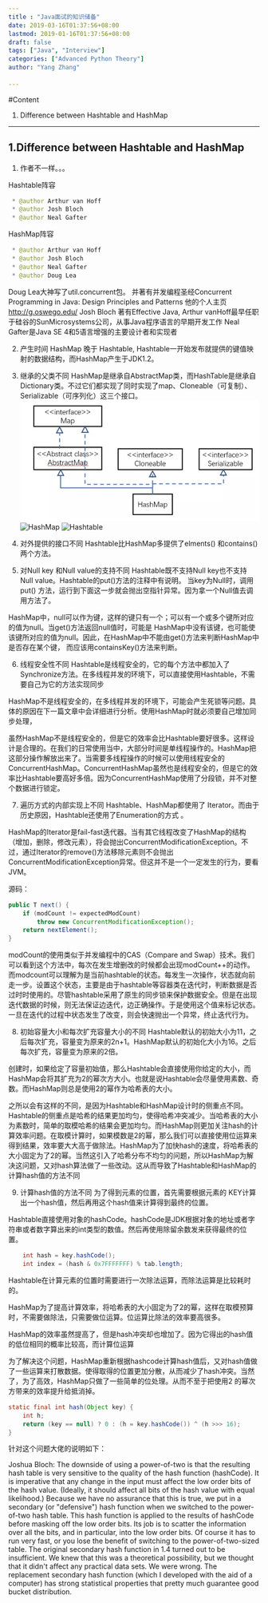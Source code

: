 ```yaml
---
title : "Java面试的知识储备"
date: 2019-03-16T01:37:56+08:00
lastmod: 2019-01-16T01:37:56+08:00
draft: false
tags: ["Java", "Interview"]
categories: ["Advanced Python Theory"]
author: "Yang Zhang"

---
```

#Content
1. Difference between Hashtable and HashMap




---------------------------------------------------
## 1.Difference between Hashtable and HashMap
1. 作者不一样。。。

Hashtable阵容
```Java
 * @author Arthur van Hoff
 * @author Josh Bloch
 * @author Neal Gafter
```

HashMap阵容
```Java
 * @author Arthur van Hoff
 * @author Josh Bloch
 * @author Neal Gafter
 * @author Doug Lea
```
Doug Lea大神写了util.concurrent包。 并著有并发编程圣经Concurrent Programming in Java: Design Principles and Patterns 他的个人主页 http://g.oswego.edu/
Josh Bloch 著有Effective Java, Arthur vanHoff最早任职于硅谷的SunMicrosystems公司，从事Java程序语言的早期开发工作
Neal Gafter是Java SE 4和5语言增强的主要设计者和实现者

2. 产生时间
HashMap 晚于 Hashtable, Hashtable一开始发布就提供的键值映射的数据结构，而HashMap产生于JDK1.2。

3. 继承的父类不同
HashMap是继承自AbstractMap类，而HashTable是继承自Dictionary类。不过它们都实现了同时实现了map、Cloneable（可复制）、Serializable（可序列化）这三个接口。
![HashMap](hashmap.png)
![HashMap](/media/hashmap.png)
![Hashtable](/media/hashtable.png)

4. 对外提供的接口不同
Hashtable比HashMap多提供了elments() 和contains() 两个方法。

5. 对Null key 和Null value的支持不同
Hashtable既不支持Null key也不支持Null value。Hashtable的put()方法的注释中有说明。 当key为Null时，调用put() 方法，运行到下面这一步就会抛出空指针异常。因为拿一个Null值去调用方法了。

HashMap中，null可以作为键，这样的键只有一个；可以有一个或多个键所对应的值为null。当get()方法返回null值时，可能是 HashMap中没有该键，也可能使该键所对应的值为null。因此，在HashMap中不能由get()方法来判断HashMap中是否存在某个键， 而应该用containsKey()方法来判断。

6. 线程安全性不同 
Hashtable是线程安全的，它的每个方法中都加入了Synchronize方法。在多线程并发的环境下，可以直接使用Hashtable，不需要自己为它的方法实现同步

HashMap不是线程安全的，在多线程并发的环境下，可能会产生死锁等问题。具体的原因在下一篇文章中会详细进行分析。使用HashMap时就必须要自己增加同步处理，

虽然HashMap不是线程安全的，但是它的效率会比Hashtable要好很多。这样设计是合理的。在我们的日常使用当中，大部分时间是单线程操作的。HashMap把这部分操作解放出来了。当需要多线程操作的时候可以使用线程安全的ConcurrentHashMap。ConcurrentHashMap虽然也是线程安全的，但是它的效率比Hashtable要高好多倍。因为ConcurrentHashMap使用了分段锁，并不对整个数据进行锁定。

7. 遍历方式的内部实现上不同
Hashtable、HashMap都使用了 Iterator。而由于历史原因，Hashtable还使用了Enumeration的方式 。

HashMap的Iterator是fail-fast迭代器。当有其它线程改变了HashMap的结构（增加，删除，修改元素），将会抛出ConcurrentModificationException。不过，通过Iterator的remove()方法移除元素则不会抛出ConcurrentModificationException异常。但这并不是一个一定发生的行为，要看JVM。

源码：
```Java
public T next() {
	if (modCount != expectedModCount)
		throw new ConcurrentModificationException();
	return nextElement();
}
```
modCount的使用类似于并发编程中的CAS（Compare and Swap）技术。我们可以看到这个方法中，每次在发生增删改的时候都会出现modCount++的动作。而modcount可以理解为是当前hashtable的状态。每发生一次操作，状态就向前走一步。设置这个状态，主要是由于hashtable等容器类在迭代时，判断数据是否过时时使用的。尽管hashtable采用了原生的同步锁来保护数据安全。但是在出现迭代数据的时候，则无法保证边迭代，边正确操作。于是使用这个值来标记状态。一旦在迭代的过程中状态发生了改变，则会快速抛出一个异常，终止迭代行为。

8. 初始容量大小和每次扩充容量大小的不同
Hashtable默认的初始大小为11，之后每次扩充，容量变为原来的2n+1。HashMap默认的初始化大小为16。之后每次扩充，容量变为原来的2倍。

创建时，如果给定了容量初始值，那么Hashtable会直接使用你给定的大小，而HashMap会将其扩充为2的幂次方大小。也就是说Hashtable会尽量使用素数、奇数。而HashMap则总是使用2的幂作为哈希表的大小。

之所以会有这样的不同，是因为Hashtable和HashMap设计时的侧重点不同。Hashtable的侧重点是哈希的结果更加均匀，使得哈希冲突减少。当哈希表的大小为素数时，简单的取模哈希的结果会更加均匀。而HashMap则更加关注hash的计算效率问题。在取模计算时，如果模数是2的幂，那么我们可以直接使用位运算来得到结果，效率要大大高于做除法。HashMap为了加快hash的速度，将哈希表的大小固定为了2的幂。当然这引入了哈希分布不均匀的问题，所以HashMap为解决这问题，又对hash算法做了一些改动。这从而导致了Hashtable和HashMap的计算hash值的方法不同

9. 计算hash值的方法不同
为了得到元素的位置，首先需要根据元素的 KEY计算出一个hash值，然后再用这个hash值来计算得到最终的位置。

Hashtable直接使用对象的hashCode。hashCode是JDK根据对象的地址或者字符串或者数字算出来的int类型的数值。然后再使用除留余数发来获得最终的位置。

```Java
	int hash = key.hashCode();
	int index = (hash & 0x7FFFFFFF) % tab.length;
```
Hashtable在计算元素的位置时需要进行一次除法运算，而除法运算是比较耗时的。

HashMap为了提高计算效率，将哈希表的大小固定为了2的幂，这样在取模预算时，不需要做除法，只需要做位运算。位运算比除法的效率要高很多。

HashMap的效率虽然提高了，但是hash冲突却也增加了。因为它得出的hash值的低位相同的概率比较高，而计算位运算

为了解决这个问题，HashMap重新根据hashcode计算hash值后，又对hash值做了一些运算来打散数据。使得取得的位置更加分散，从而减少了hash冲突。当然了，为了高效，HashMap只做了一些简单的位处理。从而不至于把使用2 的幂次方带来的效率提升给抵消掉。

```Java
static final int hash(Object key) {
	int h;
	return (key == null) ? 0 : (h = key.hashCode()) ^ (h >>> 16);
}
```
针对这个问题大佬的说明如下：

Joshua Bloch: The downside of using a power-of-two is that the resulting hash table is very sensitive to the quality of the hash function (hashCode). It is imperative that any change in the input must affect the low order bits of the hash value. (Ideally, it should affect all bits of the hash value with equal likelihood.) Because we have no assurance that this is true, we put in a secondary (or "defensive") hash function when we switched to the power-of-two hash table. This hash function is applied to the results of hashCode before masking off the low order bits. Its job is to scatter the information over all the bits, and in particular, into the low order bits. Of course it has to run very fast, or you lose the benefit of switching to the power-of-two-sized table. The original secondary hash function in 1.4 turned out to be insufficient. We knew that this was a theoretical possibility, but we thought that it didn't affect any practical data sets. We were wrong. The replacement secondary hash function (which I developed with the aid of a computer) has strong statistical properties that pretty much guarantee good bucket distribution.